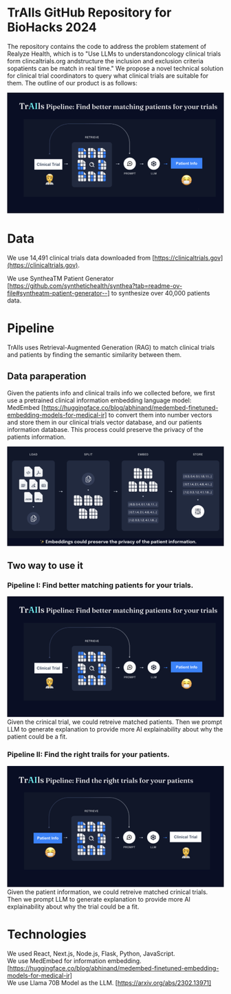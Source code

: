 # TrAIls GitHub Repository for BioHacks 2024

The repository contains the code to address the problem statement of Realyze Health, which is to "Use LLMs to understandoncology clinical trials form clincaltrials.org andstructure the inclusion and exclusion criteria sopatients can be match in real time." We propose a novel technical solution for clinical trial coordinators to query what clinical trials are suitable for them. The outline of our product is as follows:

![Image](clinical2patients.png)

# Data

We use 14,491 clinical trials data downloaded from [https://clinicaltrials.gov](https://clinicaltrials.gov).

We use SyntheaTM Patient Generator [https://github.com/synthetichealth/synthea?tab=readme-ov-file#syntheatm-patient-generator--] to synthesize over 40,000 patients data. 

# Pipeline 

TrAIls uses Retrieval-Augmented Generation (RAG) to match clinical trials and patients by finding the semantic similarity between them.

## Data paraperation
Given the patients info and clinical trails info we collected before, we first use a pretrained clinical information embedding language model: MedEmbed [https://huggingface.co/blog/abhinand/medembed-finetuned-embedding-models-for-medical-ir] to convert them into number vectors and store them in our clinical trials vector database, and our patients information database. This process could preserve the privacy of the patients information.

![Image](embedding.png)

## Two way to use it
### Pipeline I: Find better matching patients for your trials.
![Image](clinical2patients.png)
Given the crinical trial, we could retreive matched patients. Then we prompt LLM to generate explanation to provide more AI explainability about why the patient could be a fit.
### Pipeline II: Find the right trails for your patients.
![Image](patients2clinical.png)
Given the patient information, we could retreive matched crinical trials. Then we prompt LLM to generate explanation to provide more AI explainability about why the trial could be a fit.

# Technologies
We used React, Next.js, Node.js, Flask, Python, JavaScript. \
We use MedEmbed for information embedding. [https://huggingface.co/blog/abhinand/medembed-finetuned-embedding-models-for-medical-ir] \
We use Llama 70B Model as the LLM. [https://arxiv.org/abs/2302.13971]